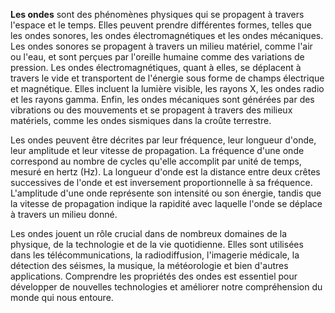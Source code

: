 **Les ondes** sont des phénomènes physiques qui se propagent à travers l'espace et le temps. Elles peuvent prendre différentes formes, telles que les ondes sonores, les ondes électromagnétiques et les ondes mécaniques. Les ondes sonores se propagent à travers un milieu matériel, comme l'air ou l'eau, et sont perçues par l'oreille humaine comme des variations de pression. Les ondes électromagnétiques, quant à elles, se déplacent à travers le vide et transportent de l'énergie sous forme de champs électrique et magnétique. Elles incluent la lumière visible, les rayons X, les ondes radio et les rayons gamma. Enfin, les ondes mécaniques sont générées par des vibrations ou des mouvements et se propagent à travers des milieux matériels, comme les ondes sismiques dans la croûte terrestre.

Les ondes peuvent être décrites par leur fréquence, leur longueur d'onde, leur amplitude et leur vitesse de propagation. La fréquence d'une onde correspond au nombre de cycles qu'elle accomplit par unité de temps, mesuré en hertz (Hz). La longueur d'onde est la distance entre deux crêtes successives de l'onde et est inversement proportionnelle à sa fréquence. L'amplitude d'une onde représente son intensité ou son énergie, tandis que la vitesse de propagation indique la rapidité avec laquelle l'onde se déplace à travers un milieu donné.

Les ondes jouent un rôle crucial dans de nombreux domaines de la physique, de la technologie et de la vie quotidienne. Elles sont utilisées dans les télécommunications, la radiodiffusion, l'imagerie médicale, la détection des séismes, la musique, la météorologie et bien d'autres applications. Comprendre les propriétés des ondes est essentiel pour développer de nouvelles technologies et améliorer notre compréhension du monde qui nous entoure.